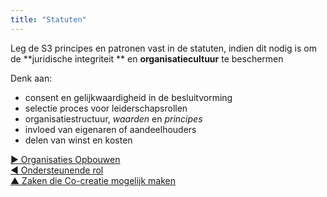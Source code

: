 ```yaml
---
title: "Statuten"
---
```



Leg de S3 principes en patronen vast in de statuten, indien dit nodig is om de **juridische integriteit ** en **organisatiecultuur** te beschermen

Denk aan:

- consent en gelijkwaardigheid in de besluitvorming
- selectie proces voor leiderschapsrollen
- organisatiestructuur, <dfn data-info="Waarden: Waardevolle principes die dienen als richtlijnen voor gewenst gedrag. Niet te verwarren met waarde (enkelvoud) in de context van een driver.">waarden</dfn> en <dfn data-info="Principe: A basic idea or rule that guides behavior, or explains or controls how something happens or works.">principes</dfn>
- invloed van eigenaren of aandeelhouders
- delen van winst en kosten

[&#9654; Organisaties Opbouwen](building-organizations.html)<br/>[&#9664; Ondersteunende rol](support-role.html)<br/>[&#9650; Zaken die Co-creatie mogelijk maken](enablers-of-collaboration.html)

